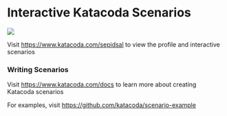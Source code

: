 # Interactive Katacoda Scenarios

[![](http://shields.katacoda.com/katacoda/sepidsal/count.svg)](https://www.katacoda.com/sepidsal "Get your profile on Katacoda.com")

Visit https://www.katacoda.com/sepidsal to view the profile and interactive scenarios

### Writing Scenarios
Visit https://www.katacoda.com/docs to learn more about creating Katacoda scenarios

For examples, visit https://github.com/katacoda/scenario-example
